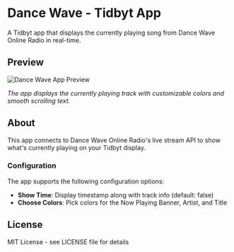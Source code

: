 # Dance Wave - Tidbyt App

A Tidbyt app that displays the currently playing song from Dance Wave Online Radio in real-time.

## Preview

![Dance Wave App Preview](app.webp)

*The app displays the currently playing track with customizable colors and smooth scrolling text.*

## About

This app connects to Dance Wave Online Radio's live stream API to show what's currently playing on your Tidbyt display.

### Configuration

The app supports the following configuration options:

- **Show Time**: Display timestamp along with track info (default: false)
- **Choose Colors**: Pick colors for the Now Playing Banner, Artist, and Title

## License

MIT License - see LICENSE file for details
